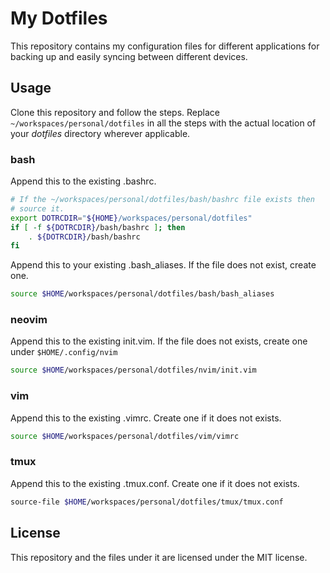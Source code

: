 # My Dotfiles
This repository contains my configuration files for different applications for
backing up and easily syncing between different devices.

## Usage
Clone this repository and follow the steps.
Replace `~/workspaces/personal/dotfiles` in all the steps with the actual
location of your *dotfiles* directory wherever applicable.

### bash
Append this to the existing .bashrc.

```bash
# If the ~/workspaces/personal/dotfiles/bash/bashrc file exists then
# source it.
export DOTRCDIR="${HOME}/workspaces/personal/dotfiles"
if [ -f ${DOTRCDIR}/bash/bashrc ]; then
    . ${DOTRCDIR}/bash/bashrc
fi
```

Append this to your existing .bash_aliases. If the file does not exist, create
one.

```bash
source $HOME/workspaces/personal/dotfiles/bash/bash_aliases
```

### neovim
Append this to the existing init.vim. If the file does not exists, create one
under `$HOME/.config/nvim`

```bash
source $HOME/workspaces/personal/dotfiles/nvim/init.vim
```

### vim
Append this to the existing .vimrc. Create one if it does not exists.

```bash
source $HOME/workspaces/personal/dotfiles/vim/vimrc
```

### tmux
Append this to the existing .tmux.conf. Create one if it does not exists.

```bash
source-file $HOME/workspaces/personal/dotfiles/tmux/tmux.conf
```

## License
This repository and the files under it are licensed under the MIT license.
